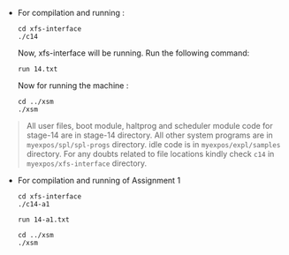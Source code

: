* For compilation and running : 
    ```
    cd xfs-interface
    ./c14
    ```
    Now, xfs-interface will be running. Run the following command: 
    ```
    run 14.txt
    ```
        
    Now for running the machine :
    ```
    cd ../xsm
    ./xsm
    ```                                                                                     
> All user files, boot module, haltprog and scheduler module code for stage-14 are in stage-14 directory. All other system programs are in `myexpos/spl/spl-progs` directory. idle code is in `myexpos/expl/samples` directory. For any doubts related to file locations kindly check `c14` in `myexpos/xfs-interface` directory. 

* For compilation and running of Assignment 1
    ```
    cd xfs-interface
    ./c14-a1
    ```
    ```
    run 14-a1.txt
    ```
    ```
    cd ../xsm
    ./xsm
    ```            
